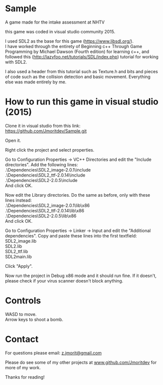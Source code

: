 # Sample
A game made for the intake assessment at NHTV

this game was coded in visual studio community 2015.

I used SDL2 as the base for this game (https://www.libsdl.org/). <br>
I have worked through the entirety of Beginning c++ Through Game Programming by Michael Dawson (Fourth edition) for learning c++, 
and followed this (http://lazyfoo.net/tutorials/SDL/index.php) tutorial for working with SDL2.

I also used a header from this tutorial such as Texture.h and bits and pieces of code such as the collision detection and basic movement. 
Everything else was made entirely by me.

# How to run this game in visual studio (2015)

Clone it in visual studio from this link: https://github.com/Jmoritdev/Sample.git

Open it.

Right click the project and select properties.

Go to Configuration Properties -> VC++ Directories and edit the "Include directories".
Add the following lines: <br>
.\Dependencies\SDL2_image-2.0.1\include <br>
.\Dependencies\SDL2_ttf-2.0.14\include <br>
.\Dependencies\SDL2-2.0.5\include <br>
And click OK.

Now edit the Library directories.
Do the same as before, only with these lines instead: <br>
.\Dependencies\SDL2_image-2.0.1\lib\x86 <br>
.\Dependencies\SDL2_ttf-2.0.14\lib\x86 <br>
.\Dependencies\SDL2-2.0.5\lib\x86 <br>
And click OK.

Go to Configuration Properties -> Linker -> Input and edit the "Additional dependencies".
Copy and paste these lines into the first textfield: <br>
SDL2_image.lib <br>
SDL2.lib <br>
SDL2_ttf.lib <br>
SDL2main.lib <br>

Click "Apply".

Now run the project in Debug x86 mode and it should run fine. 
If it doesn't, please check if your virus scanner doesn't block anything.

# Controls

WASD to move. <br>
Arrow keys to shoot a bomb.

# Contact

For questions please email: z.jmorit@gmail.com

Please do see some of my other projects at www.github.com/Jmoritdev for more of my work.

Thanks for reading!

